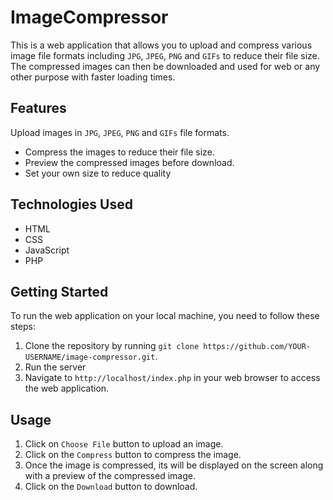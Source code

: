 # ImageCompressor

This is a web application that allows you to upload and compress various image file formats including `JPG`, `JPEG`, `PNG` and `GIFs` to reduce their file size. The compressed images can then be downloaded and used for web or any other purpose with faster loading times.


## Features

 Upload images in `JPG`, `JPEG`, `PNG` and `GIFs` file formats.
- Compress the images to reduce their file size.
- Preview the compressed images before download.
- Set your own size to reduce quality

## Technologies Used

- HTML
- CSS
- JavaScript
- PHP

## Getting Started

To run the web application on your local machine, you need to follow these steps:

1. Clone the repository by running `git clone https://github.com/YOUR-USERNAME/image-compressor.git`.
2. Run the server
3. Navigate to `http://localhost/index.php` in your web browser to access the web application.

## Usage

1. Click on `Choose File` button to upload an image.
2. Click on the `Compress` button to compress the image.
4. Once the image is compressed, its will be displayed on the screen along with a preview of the compressed image.
5. Click on the `Download` button to download.